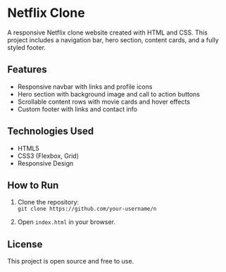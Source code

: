 # Netflix Clone

A responsive Netflix clone website created with HTML and CSS. This project includes a navigation bar, hero section, content cards, and a fully styled footer.

## Features
- Responsive navbar with links and profile icons
- Hero section with background image and call to action buttons
- Scrollable content rows with movie cards and hover effects
- Custom footer with links and contact info

## Technologies Used
- HTML5
- CSS3 (Flexbox, Grid)
- Responsive Design

## How to Run
1. Clone the repository:  
   `git clone https://github.com/your-username/n`

2. Open `index.html` in your browser.

## License
This project is open source and free to use.
